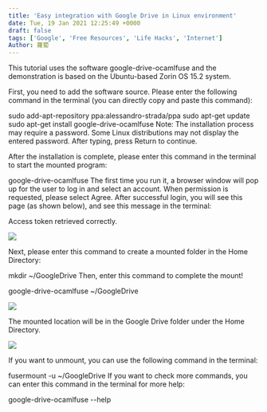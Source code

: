 ```yaml
---
title: 'Easy integration with Google Drive in Linux environment'
date: Tue, 19 Jan 2021 12:25:49 +0000
draft: false
tags: ['Google', 'Free Resources', 'Life Hacks', 'Internet']
Author: 蘿蔔
---
```

This tutorial uses the software google-drive-ocamlfuse and the demonstration is based on the Ubuntu-based Zorin OS 15.2 system.

First, you need to add the software source. Please enter the following command in the terminal (you can directly copy and paste this command):

sudo add-apt-repository ppa:alessandro-strada/ppa
sudo apt-get update
sudo apt-get install google-drive-ocamlfuse
Note: The installation process may require a password. Some Linux distributions may not display the entered password. After typing, press Return to continue.

After the installation is complete, please enter this command in the terminal to start the mounted program:

google-drive-ocamlfuse
The first time you run it, a browser window will pop up for the user to log in and select an account. When permission is requested, please select Agree.
After successful login, you will see this page (as shown below), and see this message in the terminal:

Access token retrieved correctly.

![](https://static-a1.steveyi.net/media/blog/2021011913110433.png)

Next, please enter this command to create a mounted folder in the Home Directory:

mkdir ~/GoogleDrive
Then, enter this command to complete the mount!

google-drive-ocamlfuse ~/GoogleDrive

![](https://static-a1.steveyi.net/media/blog/2021011913111963.png)

The mounted location will be in the Google Drive folder under the Home Directory.

![](https://static-a1.steveyi.net/media/blog/2021011913113183.png)

If you want to unmount, you can use the following command in the terminal:

fusermount -u ~/GoogleDrive
If you want to check more commands, you can enter this command in the terminal for more help:

google-drive-ocamlfuse --help